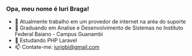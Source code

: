 ### Opa, meu nome é Iuri Braga!


- 🔭 Atualmente trabalho em um provedor de internet na aréa do suporte
- 📖 Graduando em Analise e Desenvolvimento de Sistemas no Instituto Federal Baiano - Campus Guanambi
- 🌱 Estudando PHP Laravel
- 📫 Contate-me: iurigbi@gmail.com
